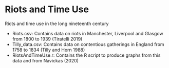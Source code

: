 # Riots and Time Use
Riots and time use in the long nineteenth century

- Riots.csv: Contains data on riots in Manchester, Liverpool and Glasgow from 1800 to 1939 (Tiratelli 2019)
- Tilly_data.csv: Contains data on contentious gatherings in England from 1758 to 1834 (Tilly and Horn 1988)
- RiotsAndTimeUse.r: Contains the R script to produce graphs from this data and from Navickas (2020)
